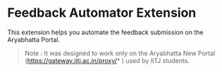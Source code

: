 # Feedback Automator Extension
This extension helps you automate the feedback submission on the Aryabhatta Portal.
> Note : It was designed to work only on the Aryabhatta New Portal (https://gateway.iitj.ac.in/proxy/* ) used by IITJ students.
